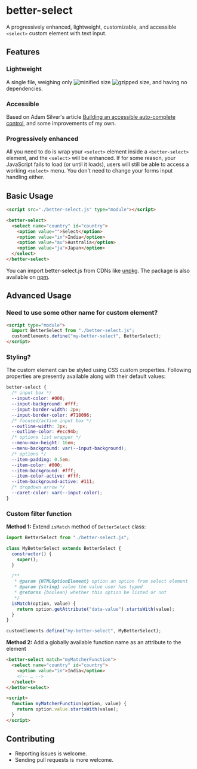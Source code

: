 # better-select

A progressively enhanced, lightweight, customizable, and accessible `<select>` custom element with text input.

## Features

### Lightweight

A single file, weighing only ![minified size](https://badgen.net/bundlephobia/min/better-select) ![gzipped size](https://badgen.net/bundlephobia/minzip/react), and having no dependencies.

### Accessible

Based on Adam Silver's article [Building an accessible auto-complete control](https://adamsilver.io/articles/building-an-accessible-autocomplete-control/), and some improvements of my own.

### Progressively enhanced

All you need to do is wrap your `<select>` element inside a `<better-select>` element, and the `<select>` will be enhanced. If for some reason, your JavaScript fails to load (or until it loads), users will still be able to access a working `<select>` menu. You don't need to change your forms input handling either.

## Basic Usage

```html
<script src="./better-select.js" type="module"></script>

<better-select>
  <select name="country" id="country">
    <option value="">Select</option>
    <option value="in">India</option>
    <option value="au">Australia</option>
    <option value="ja">Japan</option>
  </select>
</better-select>
```

You can import better-select.js from CDNs like [unpkg](https://unpkg.com/better-select/better-select.js). The package is also available on [npm](https://www.npmjs.com/package/better-select).

## Advanced Usage

### Need to use some other name for custom element?

```html
<script type="module">
  import BetterSelect from "./better-select.js";
  customElements.define("my-better-select", BetterSelect);
</script>
```

### Styling?

The custom element can be styled using CSS custom properties. Following properties are presently available along with their default values:

```css
better-select {
  /* input box */
  --input-color: #000;
  --input-background: #fff;
  --input-border-width: 2px;
  --input-border-color: #718096;
  /* focused/active input box */
  --outline-width: 3px;
  --outline-color: #ecc94b;
  /* options list wrapper */
  --menu-max-height: 16em;
  --menu-background: var(--input-background);
  /* options */
  --item-padding: 0.5em;
  --item-color: #000;
  --item-background: #fff;
  --item-color-active: #fff;
  --item-background-active: #111;
  /* dropdown arrow */
  --caret-color: var(--input-color);
}
```

### Custom filter function

**Method 1:** Extend `isMatch` method of `BetterSelect` class:

```js
import BetterSelect from "./better-select.js";

class MyBetterSelect extends BetterSelect {
  constructor() {
    super();
  }

  /**
   * @param {HTMLOptionElement} option an option from select element
   * @param {string} value the value user has typed
   * @returns {boolean} whether this option be listed or not
   */
  isMatch(option, value) {
    return option.getAttribute("data-value").startsWith(value);
  }
}

customElements.define("my-better-select", MyBetterSelect);
```

**Method 2:** Add a globally available function name as an attribute to the element

```html
<better-select match="myMatcherFunction">
  <select name="country" id="country">
    <option value="in">India</option>
    <!-- … -->
  </select>
</better-select>

<script>
  function myMatcherFunction(option, value) {
    return option.value.startsWith(value);
  }
</script>
```

## Contributing

- Reporting issues is welcome.
- Sending pull requests is more welcome.
